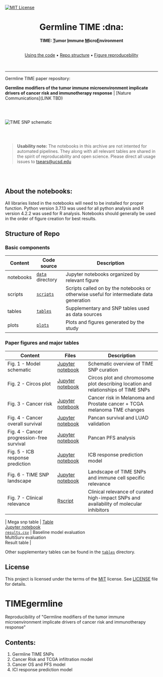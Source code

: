 [![MIT License][license-shield]][license-url]

[license-shield]: https://img.shields.io/github/license/othneildrew/Best-README-Template.svg?style=flat-square
[license-url]: https://github.com/luisvalesilva/multisurv/blob/master/LICENSE


<h1 align="center">Germline TIME :dna:</h1>

<p align="center">
  <p align="center">
  <strong>TIME: <ins>T</ins>umor <ins>I</ins>mmune <ins>M</ins>icro<ins>E</ins>nvironment</strong>
  </p>

  <p align="center">
    <br />
    <a href="#using-the-code">Using the code</a>
    •
    <a href="#repo-structure">Repo structure</a>
    •
    <a href="#license">Figure reproducebility</a>
    </p>
</p>

<br />

---

Germline TIME paper repository:

__Germline modifiers of the tumor immune microenvironment implicate drivers of cancer risk and immunotherapy response__   |   [Nature Communications](LINK TBD)

<br /><br />

![TIME SNP schematic](plots/schematic.png)

<br /><br />

> __Usability note:__ The notebooks in this archive are not intented for automated pipelines.
They along with all relevant tables are shared in the spirit of reproducability and open science. 
Please direct all usage issues to tsears@ucsd.edu

<br /><br />

## About the notebooks:

All libraries listed in the notebooks will need to be installed for proper function. Python version 3.7.13 was used for all python analysis and R version  4.2.2 was used for R analysis. Notebooks should generally be used in the order of figure creation for best results.

## Structure of Repo

### Basic components

| Content | Code source | Description |
|---|---|---|
| notebooks | [`data`](data/) directory | Jupyter notebooks organized by relevant figure |
| scripts | [`scripts`](scripts/) | Scripts called on by the notebooks or otherwise useful for intermediate data generation |
| tables | [`tables`](tables/) | Supplementary and SNP tables used as data sources |
| plots | [`plots`](plots/) | Plots and figures generated by the study |

### Paper figures and major tables

| Content | Files | Description |
|---|---|---|
| Fig. 1 - Model schematic | [Jupyter notebook](notebooks/fig1-analyze-IP-components.ipynb) | Schematic overview of TIME SNP curation |
| Fig. 2 - Circos plot | [Jupyter notebook](notebooks/fig2-literature-germline.ipynb) | Circos plot and chromosome plot describing location and relationships of TIME SNPs |
| Fig. 3 - Cancer risk | [Jupyter notebook](notebooks/fig3-cancer-risk.ipynb) | Cancer risk in Melanoma and Prostate cancer + TCGA melanoma TME changes |
| Fig. 4 - Cancer overall survival | [Jupyter notebook](notebooks/fig4_CancerSurvivalOS.ipynb) | Pancan survival and LUAD validation |
| Fig. 4 - Cancer progression-free survival | [Jupyter notebook](notebooks/fig4_CancerSurvival_PFI.ipynb) | Pancan PFS analysis |
| Fig. 5 - ICB response prediction | [Jupyter notebook](notebooks/fig5-cancer-icb-response.ipynb) | ICB response prediction model |
| Fig. 6 - TIME SNP landscape | [Jupyter notebook](notebooks/fig6-snp_unification_VEP_processing.ipynb) | Landscape of TIME SNPs and immune cell specific relevance |
| Fig. 7 - Clinical relevance | [Rscript](notebooks/GermlineImmunePlots.R) | Clinical relevance of curated high-impact SNPs and availability of molecular inhibitors |

| Mega snp table | [Table](tables/snp_tables/megasnptable.txt) <br> [Jupyter notebook](figures_and_tables/table-multisurv_evaluation.ipynb) <br> [`results.csv`](figures_and_tables/results.csv) | Baseline model evaluation <br> MultiSurv evaluation <br> Result table |

Other supplementary tables can be found in the  [`tables`](tables/) directory.

## License

This project is licensed under the terms of the
[MIT](https://tldrlegal.com/license/mit-license) license. See
[LICENSE](LICENSE) file for details.

# TIMEgermline
  Reproducibility of "Germline modifiers of the tumor immune microenvironment implicate drivers of cancer risk and immunotherapy response"

## Contents:
  1. Germline TIME SNPs
  2. Cancer Risk and TCGA infiltration model
  3. Cancer OS and PFS model
  4. ICI response prediction model
